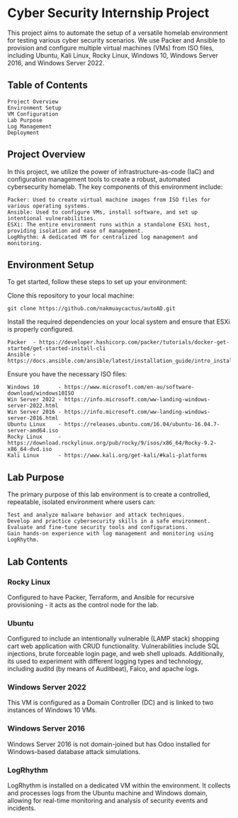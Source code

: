 # Cyber Security Internship Project

This project aims to automate the setup of a versatile homelab environment for testing various cyber security scenarios. We use Packer and Ansible to provision and configure multiple virtual machines (VMs) from ISO files, including Ubuntu, Kali Linux, Rocky Linux, Windows 10, Windows Server 2016, and Windows Server 2022.

## Table of Contents

    Project Overview
    Environment Setup
    VM Configuration
    Lab Purpose
    Log Management
    Deployment

## Project Overview

In this project, we utilize the power of infrastructure-as-code (IaC) and configuration management tools to create a robust, automated cybersecurity homelab. The key components of this environment include:

    Packer: Used to create virtual machine images from ISO files for various operating systems.
    Ansible: Used to configure VMs, install software, and set up intentional vulnerabilities.
    ESXi: The entire environment runs within a standalone ESXi host, providing isolation and ease of management.
    LogRhythm: A dedicated VM for centralized log management and monitoring.

## Environment Setup

To get started, follow these steps to set up your environment:

Clone this repository to your local machine:

    git clone https://github.com/nakmuaycactus/autoAD.git

Install the required dependencies on your local system and ensure that ESXi is properly configured.

    Packer  - https://developer.hashicorp.com/packer/tutorials/docker-get-started/get-started-install-cli
    Ansible - https://docs.ansible.com/ansible/latest/installation_guide/intro_installation.html
    
Ensure you have the necessary ISO files:

    Windows 10      - https://www.microsoft.com/en-au/software-download/windows10ISO
    Win Server 2022 - https://info.microsoft.com/ww-landing-windows-server-2022.html
    Win Server 2016 - https://info.microsoft.com/ww-landing-windows-server-2016.html
    Ubuntu Linux    - https://releases.ubuntu.com/16.04/ubuntu-16.04.7-server-amd64.iso
    Rocky Linux     - https://download.rockylinux.org/pub/rocky/9/isos/x86_64/Rocky-9.2-x86_64-dvd.iso 
    Kali Linux      - https://www.kali.org/get-kali/#kali-platforms

## Lab Purpose

The primary purpose of this lab environment is to create a controlled, repeatable, isolated environment where users can:

    Test and analyze malware behavior and attack techniques.
    Develop and practice cybersecurity skills in a safe environment.
    Evaluate and fine-tune security tools and configurations.
    Gain hands-on experience with log management and monitoring using LogRhythm.

## Lab Contents
### Rocky Linux

Configured to have Packer, Terraform, and Ansible for recursive provisioning - it acts as the control node for the lab.

### Ubuntu

Configured to include an intentionally vulnerable (LAMP stack) shopping cart web application with CRUD functionality. Vulnerabilities include SQL injections, brute forceable login page, and web shell uploads.
Additionally, its used to experiment with different logging types and technology, including auditd (by means of Auditbeat), Falco, and apache logs.

### Windows Server 2022

This VM is configured as a Domain Controller (DC) and is linked to two instances of Windows 10 VMs.

### Windows Server 2016

Windows Server 2016 is not domain-joined but has Odoo installed for Windows-based database attack simulations.

### LogRhythm

LogRhythm is installed on a dedicated VM within the environment. It collects and processes logs from the Ubuntu machine and Windows domain, allowing for real-time monitoring and analysis of security events and incidents.
